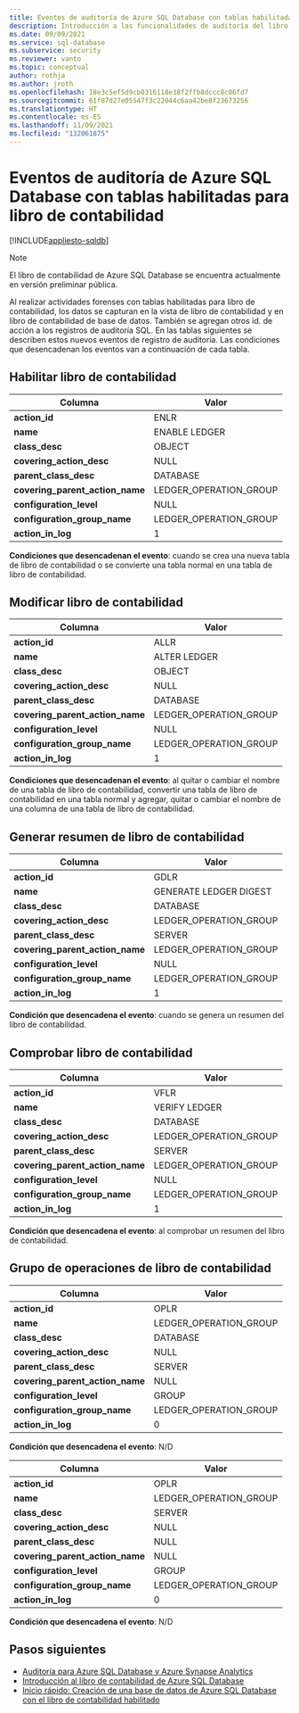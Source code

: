 ```yaml
---
title: Eventos de auditoría de Azure SQL Database con tablas habilitadas para libro de contabilidad
description: Introducción a las funcionalidades de auditoría del libro de contabilidad de Azure SQL Database
ms.date: 09/09/2021
ms.service: sql-database
ms.subservice: security
ms.reviewer: vanto
ms.topic: conceptual
author: rothja
ms.author: jroth
ms.openlocfilehash: 18e3c5ef5d9cb0316118e38f2ffb8dccc8c06fd7
ms.sourcegitcommit: 61f87d27e05547f3c22044c6aa42be8f23673256
ms.translationtype: HT
ms.contentlocale: es-ES
ms.lasthandoff: 11/09/2021
ms.locfileid: "132061875"
---
```

# <a name="azure-sql-database-audit-events-with-ledger-enabled-tables"></a>Eventos de auditoría de Azure SQL Database con tablas habilitadas para libro de contabilidad

[!INCLUDE[appliesto-sqldb](../includes/appliesto-sqldb.md)]

> [!NOTE]
> El libro de contabilidad de Azure SQL Database se encuentra actualmente en versión preliminar pública.

Al realizar actividades forenses con tablas habilitadas para libro de contabilidad, los datos se capturan en la vista de libro de contabilidad y en libro de contabilidad de base de datos. También se agregan otros id. de acción a los registros de auditoría SQL. En las tablas siguientes se describen estos nuevos eventos de registro de auditoría. Las condiciones que desencadenan los eventos van a continuación de cada tabla.

## <a name="enable-ledger"></a>Habilitar libro de contabilidad

| Columna | Valor |
|--|--|
| **action_id** | ENLR |
| **name** | ENABLE LEDGER  |
| **class_desc** | OBJECT |
| **covering_action_desc** | NULL |
| **parent_class_desc** | DATABASE |
| **covering_parent_action_name** | LEDGER_OPERATION_GROUP |
| **configuration_level** | NULL |
| **configuration_group_name** | LEDGER_OPERATION_GROUP |
| **action_in_log** | 1 |

**Condiciones que desencadenan el evento**: cuando se crea una nueva tabla de libro de contabilidad o se convierte una tabla normal en una tabla de libro de contabilidad.

## <a name="alter-ledger"></a>Modificar libro de contabilidad

| Columna | Valor |
|--|--|
| **action_id** | ALLR |
| **name** | ALTER LEDGER |
| **class_desc** | OBJECT |
| **covering_action_desc** | NULL |
| **parent_class_desc** | DATABASE |
| **covering_parent_action_name** | LEDGER_OPERATION_GROUP |
| **configuration_level** | NULL |
| **configuration_group_name** | LEDGER_OPERATION_GROUP |
| **action_in_log** | 1 |

**Condiciones que desencadenan el evento**: al quitar o cambiar el nombre de una tabla de libro de contabilidad, convertir una tabla de libro de contabilidad en una tabla normal y agregar, quitar o cambiar el nombre de una columna de una tabla de libro de contabilidad.


## <a name="generate-ledger-digest"></a>Generar resumen de libro de contabilidad

| Columna | Valor |
|--|--|
| **action_id** | GDLR |
| **name** | GENERATE LEDGER DIGEST |
| **class_desc** | DATABASE |
| **covering_action_desc** | LEDGER_OPERATION_GROUP |
| **parent_class_desc** | SERVER |
| **covering_parent_action_name** | LEDGER_OPERATION_GROUP |
| **configuration_level** | NULL |
| **configuration_group_name** | LEDGER_OPERATION_GROUP  |
| **action_in_log** | 1 |

**Condición que desencadena el evento**: cuando se genera un resumen del libro de contabilidad.

## <a name="verify-ledger"></a>Comprobar libro de contabilidad

| Columna | Valor |
|--|--|
| **action_id** | VFLR |
| **name** | VERIFY LEDGER |
| **class_desc** | DATABASE |
| **covering_action_desc** | LEDGER_OPERATION_GROUP |
| **parent_class_desc** | SERVER |
| **covering_parent_action_name** | LEDGER_OPERATION_GROUP |
| **configuration_level** | NULL |
| **configuration_group_name** | LEDGER_OPERATION_GROUP |
| **action_in_log** | 1 |

**Condición que desencadena el evento**: al comprobar un resumen del libro de contabilidad.

## <a name="ledger-operation-group"></a>Grupo de operaciones de libro de contabilidad

| Columna | Valor |
|--|--|
| **action_id** | OPLR |
| **name** | LEDGER_OPERATION_GROUP |
| **class_desc** | DATABASE |
| **covering_action_desc** | NULL |
| **parent_class_desc** | SERVER |
| **covering_parent_action_name** | NULL |
| **configuration_level** | GROUP |
| **configuration_group_name** | LEDGER_OPERATION_GROUP |
| **action_in_log** | 0 |

**Condición que desencadena el evento**: N/D

| Columna | Valor |
|--|--|
| **action_id** | OPLR |
| **name** | LEDGER_OPERATION_GROUP |
| **class_desc** | SERVER |
| **covering_action_desc** | NULL |
| **parent_class_desc** | NULL |
| **covering_parent_action_name** | NULL |
| **configuration_level** | GROUP |
| **configuration_group_name** | LEDGER_OPERATION_GROUP |
| **action_in_log** | 0 |

**Condición que desencadena el evento**: N/D 

## <a name="next-steps"></a>Pasos siguientes

- [Auditoría para Azure SQL Database y Azure Synapse Analytics](auditing-overview.md)
- [Introducción al libro de contabilidad de Azure SQL Database](ledger-overview.md)
- [Inicio rápido: Creación de una base de datos de Azure SQL Database con el libro de contabilidad habilitado](ledger-create-a-single-database-with-ledger-enabled.md)
